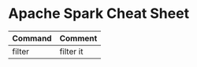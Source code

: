 # Apache Spark Cheat Sheet

| **Command** | **Comment** |
|------------|------------|
| filter    | filter it        |

